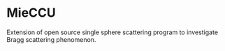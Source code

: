 # MieCCU
Extension of open source single sphere scattering program to investigate Bragg scattering phenomenon. 
